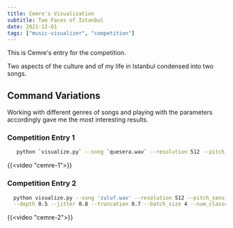 ```yaml
---
title: Cemre's Visualization
subtitle: Two Faces of Istanbul
date: 2021-12-01
tags: ["music-visualizer", "competition"]
---
```


This is Cemre's entry for the competition.

Two aspects of the culture and of my life in Istanbul condensed into two songs.

## Command Variations

Working with different genres of songs and playing with the parameters accordingly gave me the most interesting results.

### Competition Entry 1

```bash
   python `visualize.py` --song `quesera.wav` --resolution 512 --pitch_sensitivity 280 --tempo_sensitivity 0.6 --depth 0.7 --batch_size 4
```

{{<video "cemre-1">}}

### Competition Entry 2

```bash
  python visualize.py --song 'zuluf.wav' --resolution 512 --pitch_sensitivity 200 --tempo_sensitivity 0.3 \
  --depth 0.5 --jitter 0.8 --truncation 0.7 --batch_size 4 --num_classes 12 --classes 471 1 84 56 94 323 325 282 288 292 54 64`
```

{{<video "cemre-2">}}